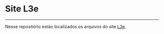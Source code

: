 # Site L3e
---

Nesse repositório estão localizados os arquivos do site [L3e](https://l3e.github.io/l3e/).
